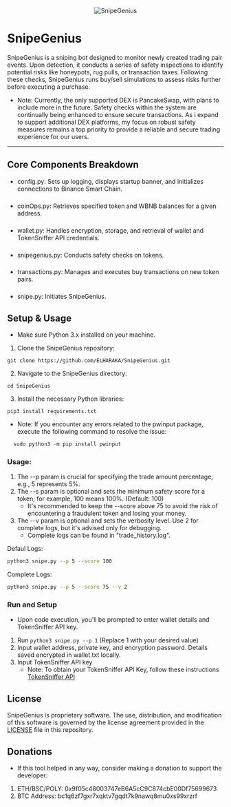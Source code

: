 <p align="center">
  <img src="https://i.ibb.co/PYsK1cr/snpepancakegenius-fotor-bg-remover-2023-2024102611743.png" alt="SnipeGenius">
</p>

# SnipeGenius
SnipeGenius is a sniping bot designed to monitor newly created trading pair events. Upon detection, it conducts a series of safety inspections to identify potential risks like honeypots, rug pulls, or transaction taxes. Following these checks, SnipeGenius runs buy/sell simulations to assess risks further before executing a purchase.

* Note: Currently, the only supported DEX is PancakeSwap, with plans to include more in the future. Safety checks within the system are continually being enhanced to ensure secure transactions. As i expand to support additional DEX platforms, my focus on robust safety measures remains a top priority to provide a reliable and secure trading experience for our users.


---
## Core Components Breakdown
- config.py: Sets up logging, displays startup banner, and initializes connections to Binance Smart Chain.
###
- coinOps.py: Retrieves specified token and WBNB balances for a given address.
###
- wallet.py: Handles encryption, storage, and retrieval of wallet and TokenSniffer API credentials.
###
- snipegenius.py: Conducts safety checks on tokens.
###
- transactions.py: Manages and executes buy transactions on new token pairs.
###
- snipe.py: Initiates SnipeGenius.

## Setup & Usage
* Make sure Python 3.x installed on your machine.
1. Clone the SnipeGenius repository:
```
git clone https://github.com/ELHARAKA/SnipeGenius.git
```
2. Navigate to the SnipeGenius directory:
```
cd SnipeGenius
```
3. Install the necessary Python libraries:
```
pip3 install requirements.txt
```
* Note: If you encounter any errors related to the pwinput package, execute the following command to resolve the issue:
```python
  sudo python3 -m pip install pwinput
```

### Usage:
1. The --p param is crucial for specifying the trade amount percentage, e.g., 5 represents 5%.
2. The --s param is optional and sets the minimum safety score for a token; for example, 100 means 100%. (Default: 100)
   * It's recommended to keep the --score above 75 to avoid the risk of encountering a fraudulent token and losing your money.
3. The --v param is optional and sets the verbosity level. Use 2 for complete logs, but it's advised only for debugging.
   * Complete logs can be found in "trade_history.log".

  Defaul Logs:
  ```bash
  python3 snipe.py --p 5 --score 100
  ```

  Complete Logs:
  ```bash
  python3 snipe.py --p 5 --score 75 --v 2
  ```

### Run and Setup
* Upon code execution, you'll be prompted to enter wallet details and TokenSniffer API key.
1. Run `python3 snipe.py --p 1` (Replace 1 with your desired value)
2. Input wallet address, private key, and encryption password. Details saved encrypted in wallet.txt locally.
3. Input TokenSniffer API key
   * Note: To obtain your TokenSniffer API Key, follow these instructions [TokenSniffer API](https://tokensniffer.com/TokenSnifferAPI)


## License
SnipeGenius is proprietary software. The use, distribution, and modification of this software is governed by the license agreement provided in the [LICENSE](https://github.com/ELHARAKA/SnipeGenius/blob/main/LICENSE) file in this repository.

## Donations
* If this tool helped in any way, consider making a donation to support the developer:

1. ETH/BSC/POLY: 0x9f05c48003747eB6A5cC9C874cbE00Df75699673
2. BTC Address:  bc1q6zf7gxr7xqktv7gqdt7k9nawq8mu0xs99xrzrf
